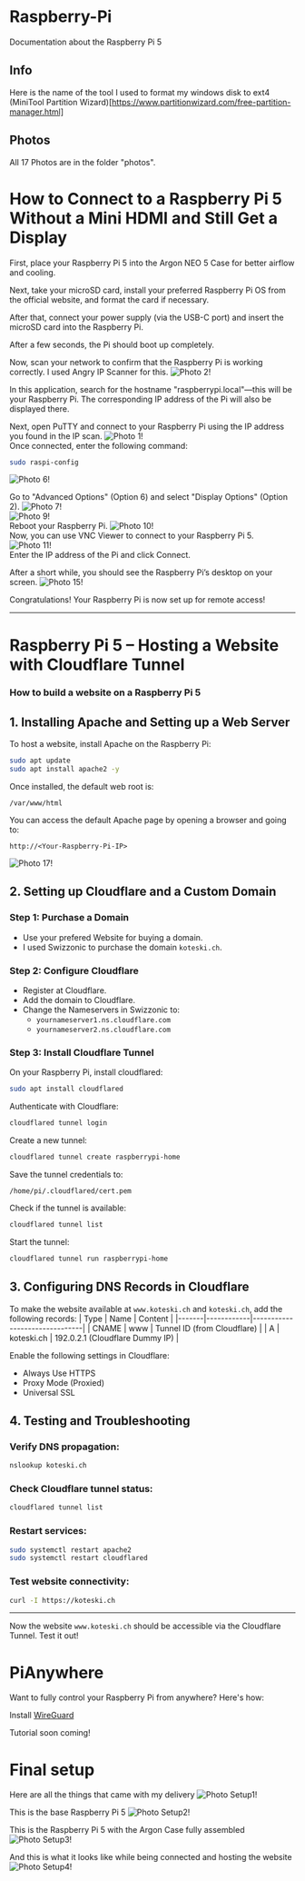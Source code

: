 # Raspberry-Pi
Documentation about the Raspberry Pi 5

## Info
Here is the name of the tool I used to format my windows disk to ext4
(MiniTool Partition Wizard)[https://www.partitionwizard.com/free-partition-manager.html]
## Photos
All 17 Photos are in the folder "photos".



# How to Connect to a Raspberry Pi 5 Without a Mini HDMI and Still Get a Display
First, place your Raspberry Pi 5 into the Argon NEO 5 Case for better airflow and cooling.

Next, take your microSD card, install your preferred Raspberry Pi OS from the official website, and format the card if necessary.

After that, connect your power supply (via the USB-C port) and insert the microSD card into the Raspberry Pi.

After a few seconds, the Pi should boot up completely.

Now, scan your network to confirm that the Raspberry Pi is working correctly. I used Angry IP Scanner for this.
![Photo 2!](photos/photo2.png)

In this application, search for the hostname "raspberrypi.local"—this will be your Raspberry Pi. The corresponding IP address of the Pi will also be displayed there.

Next, open PuTTY and connect to your Raspberry Pi using the IP address you found in the IP scan.
![Photo 1!](photos/photo1.png)
<br>
Once connected, enter the following command:

```bash
sudo raspi-config
```
![Photo 6!](photos/photo6.png)

Go to "Advanced Options" (Option 6) and select "Display Options" (Option 2).
![Photo 7!](photos/photo7.png)
<br>
![Photo 9!](photos/photo9.png)
<br>
Reboot your Raspberry Pi.
![Photo 10!](photos/photo10.png)
<br>
Now, you can use VNC Viewer to connect to your Raspberry Pi 5.
![Photo 11!](photos/photo11.png)
<br>
Enter the IP address of the Pi and click Connect.

After a short while, you should see the Raspberry Pi’s desktop on your screen.
![Photo 15!](photos/photo15.png)

Congratulations! Your Raspberry Pi is now set up for remote access!

---

# Raspberry Pi 5 – Hosting a Website with Cloudflare Tunnel

### How to build a website on a Raspberry Pi 5

## 1. Installing Apache and Setting up a Web Server

To host a website, install Apache on the Raspberry Pi:
```bash
sudo apt update
sudo apt install apache2 -y
```

Once installed, the default web root is:
```
/var/www/html
```

You can access the default Apache page by opening a browser and going to:
```
http://<Your-Raspberry-Pi-IP>
```

![Photo 17!](photos/photo17.png)

## 2. Setting up Cloudflare and a Custom Domain

### Step 1: Purchase a Domain
- Use your prefered Website for buying a domain.
- I used Swizzonic to purchase the domain `koteski.ch`.


### Step 2: Configure Cloudflare
- Register at Cloudflare.
- Add the domain to Cloudflare.
- Change the Nameservers in Swizzonic to:
  - `yournameserver1.ns.cloudflare.com`
  - `yournameserver2.ns.cloudflare.com`

### Step 3: Install Cloudflare Tunnel

On your Raspberry Pi, install cloudflared:
```bash
sudo apt install cloudflared
```

Authenticate with Cloudflare:
```bash
cloudflared tunnel login
```

Create a new tunnel:
```bash
cloudflared tunnel create raspberrypi-home
```

Save the tunnel credentials to:
```
/home/pi/.cloudflared/cert.pem
```

Check if the tunnel is available:
```bash
cloudflared tunnel list
```

Start the tunnel:
```bash
cloudflared tunnel run raspberrypi-home
```

## 3. Configuring DNS Records in Cloudflare

To make the website available at `www.koteski.ch` and `koteski.ch`, add the following records:
| Type  | Name       | Content                       |
|-------|------------|-------------------------------|
| CNAME | www        | Tunnel ID (from Cloudflare)   |
| A     | koteski.ch | 192.0.2.1 (Cloudflare Dummy IP) |

Enable the following settings in Cloudflare:
- Always Use HTTPS
- Proxy Mode (Proxied)
- Universal SSL

## 4. Testing and Troubleshooting

### Verify DNS propagation:
```bash
nslookup koteski.ch
```

### Check Cloudflare tunnel status:
```bash
cloudflared tunnel list
```

### Restart services:
```bash
sudo systemctl restart apache2
sudo systemctl restart cloudflared
```

### Test website connectivity:
```bash
curl -I https://koteski.ch
```

---

Now the website `www.koteski.ch` should be accessible via the Cloudflare Tunnel.
Test it out!




# PiAnywhere
Want to fully control your Raspberry Pi from anywhere? Here's how:

Install [WireGuard](https://www.wireguard.com/install/)

Tutorial soon coming!



# Final setup

Here are all the things that came with my delivery
![Photo Setup1!](final-setup/setup1.jpg)

This is the base Raspberry Pi 5
![Photo Setup2!](final-setup/setup2.jpg)

This is the Raspberry Pi 5 with the Argon Case fully assembled
![Photo Setup3!](final-setup/setup3.jpg)

And this is what it looks like while being connected and hosting the website
![Photo Setup4!](final-setup/setup4.jpg)
